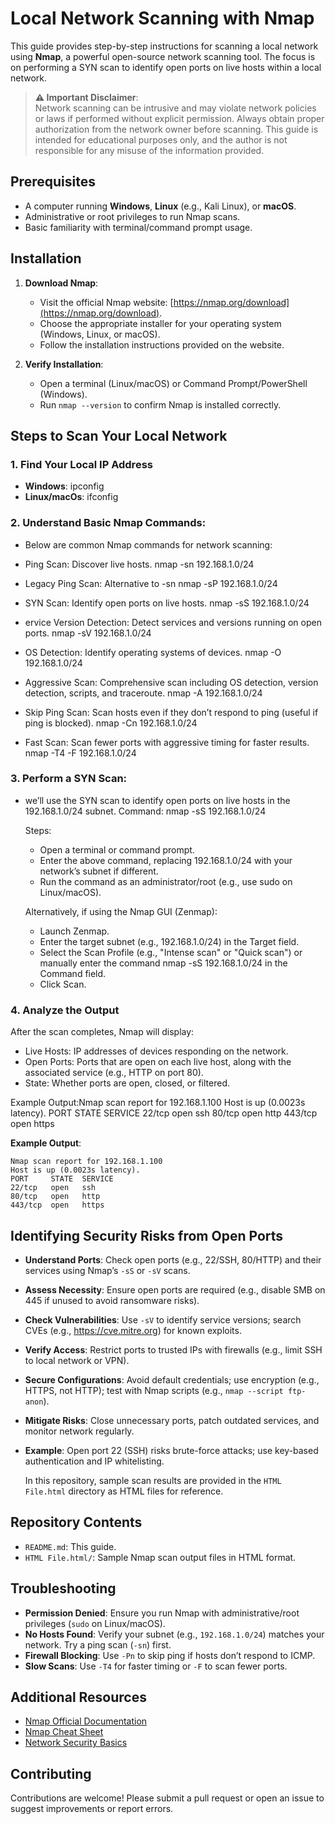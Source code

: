 # Local Network Scanning with Nmap

This guide provides step-by-step instructions for scanning a local network using **Nmap**, a powerful open-source network scanning tool. The focus is on performing a SYN scan to identify open ports on live hosts within a local network.

> **⚠️ Important Disclaimer**:  
> Network scanning can be intrusive and may violate network policies or laws if performed without explicit permission. Always obtain proper authorization from the network owner before scanning. This guide is intended for educational purposes only, and the author is not responsible for any misuse of the information provided.

## Prerequisites

- A computer running **Windows**, **Linux** (e.g., Kali Linux), or **macOS**.
- Administrative or root privileges to run Nmap scans.
- Basic familiarity with terminal/command prompt usage.

## Installation

1. **Download Nmap**:
   - Visit the official Nmap website: [https://nmap.org/download](https://nmap.org/download).
   - Choose the appropriate installer for your operating system (Windows, Linux, or macOS).
   - Follow the installation instructions provided on the website.

2. **Verify Installation**:
   - Open a terminal (Linux/macOS) or Command Prompt/PowerShell (Windows).
   - Run `nmap --version` to confirm Nmap is installed correctly.

## Steps to Scan Your Local Network

### 1. Find Your Local IP Address
   - **Windows**:
     ipconfig
   - **Linux/macOs**:
     ifconfig

### 2. Understand Basic Nmap Commands:
  - Below are common Nmap commands for network scanning:
    
 - Ping Scan: Discover live hosts.
   nmap -sn 192.168.1.0/24
 - Legacy Ping Scan: Alternative to -sn
   nmap -sP 192.168.1.0/24
 - SYN Scan: Identify open ports on live hosts.
   nmap -sS 192.168.1.0/24
 - ervice Version Detection: Detect services and versions running on open ports.
   nmap -sV 192.168.1.0/24
 - OS Detection: Identify operating systems of devices.
   nmap -O 192.168.1.0/24
 - Aggressive Scan: Comprehensive scan including OS detection, version detection, scripts, and traceroute.
   nmap -A 192.168.1.0/24
 - Skip Ping Scan: Scan hosts even if they don’t respond to ping (useful if ping is blocked).
   nmap -Cn 192.168.1.0/24
 - Fast Scan: Scan fewer ports with aggressive timing for faster results.
   nmap -T4 -F 192.168.1.0/24
   
### 3. Perform a SYN Scan:
   - we’ll use the SYN scan to identify open ports on live hosts in the 192.168.1.0/24 subnet.
     Command: nmap -sS 192.168.1.0/24
  
     Steps:
     - Open a terminal or command prompt.
     - Enter the above command, replacing 192.168.1.0/24 with your network’s subnet if different.
     - Run the command as an administrator/root (e.g., use sudo on Linux/macOS).

     Alternatively, if using the Nmap GUI (Zenmap):
     - Launch Zenmap.
     - Enter the target subnet (e.g., 192.168.1.0/24) in the Target field.
     - Select the Scan Profile (e.g., "Intense scan" or "Quick scan") or manually enter the command nmap -sS 192.168.1.0/24 in    the Command field.
     - Click Scan.
     
### 4. Analyze the Output
  After the scan completes, Nmap will display:
   - Live Hosts: IP addresses of devices responding on the network.
   - Open Ports: Ports that are open on each live host, along with the associated service (e.g., HTTP on port 80).
   - State: Whether ports are open, closed, or filtered.

Example Output:Nmap scan report for 192.168.1.100
Host is up (0.0023s latency).
PORT     STATE  SERVICE
22/tcp   open   ssh
80/tcp   open   http
443/tcp  open   https

   **Example Output**:
   ```
   Nmap scan report for 192.168.1.100
   Host is up (0.0023s latency).
   PORT     STATE  SERVICE
   22/tcp   open   ssh
   80/tcp   open   http
   443/tcp  open   https
   ```
## Identifying Security Risks from Open Ports

- **Understand Ports**: Check open ports (e.g., 22/SSH, 80/HTTP) and their services using Nmap’s `-sS` or `-sV` scans.
- **Assess Necessity**: Ensure open ports are required (e.g., disable SMB on 445 if unused to avoid ransomware risks).
- **Check Vulnerabilities**: Use `-sV` to identify service versions; search CVEs (e.g., https://cve.mitre.org) for known exploits.
- **Verify Access**: Restrict ports to trusted IPs with firewalls (e.g., limit SSH to local network or VPN).
- **Secure Configurations**: Avoid default credentials; use encryption (e.g., HTTPS, not HTTP); test with Nmap scripts (e.g., `nmap --script ftp-anon`).
- **Mitigate Risks**: Close unnecessary ports, patch outdated services, and monitor network regularly.
- **Example**: Open port 22 (SSH) risks brute-force attacks; use key-based authentication and IP whitelisting.


   In this repository, sample scan results are provided in the `HTML File.html` directory as HTML files for reference.

## Repository Contents
- `README.md`: This guide.
- `HTML File.html/`: Sample Nmap scan output files in HTML format.

## Troubleshooting
- **Permission Denied**: Ensure you run Nmap with administrative/root privileges (`sudo` on Linux/macOS).
- **No Hosts Found**: Verify your subnet (e.g., `192.168.1.0/24`) matches your network. Try a ping scan (`-sn`) first.
- **Firewall Blocking**: Use `-Pn` to skip ping if hosts don’t respond to ICMP.
- **Slow Scans**: Use `-T4` for faster timing or `-F` to scan fewer ports.

## Additional Resources
- [Nmap Official Documentation](https://nmap.org/docs.html)
- [Nmap Cheat Sheet](https://www.stationx.net/nmap-cheat-sheet/)
- [Network Security Basics](https://www.cisa.gov/topics/cybersecurity-best-practices)

## Contributing
Contributions are welcome! Please submit a pull request or open an issue to suggest improvements or report errors.
